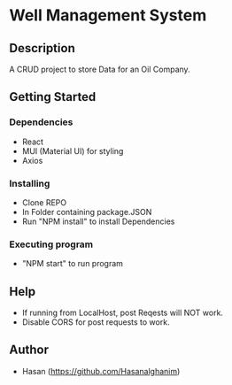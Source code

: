 # Well Management System 



## Description

A CRUD project to store Data for an Oil Company.

## Getting Started

### Dependencies

* React
* MUI (Material UI) for styling
* Axios 

### Installing

* Clone REPO
* In Folder containing package.JSON
* Run "NPM install" to install Dependencies


### Executing program

* "NPM start" to run program



## Help

* If running from LocalHost, post Reqests will NOT work.
* Disable CORS for post requests to work.

## Author

* Hasan (https://github.com/Hasanalghanim)

